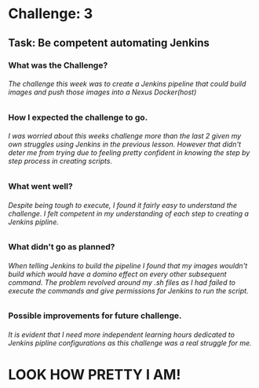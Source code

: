# Challenge: 3

## Task: Be competent automating Jenkins

### What was the Challenge?
###### The challenge this week was to create a Jenkins pipeline that could build images and push those images into a Nexus Docker(host)

### How I expected the challenge to go.
###### I was worried about this weeks challenge more than the last 2 given my own struggles using Jenkins in the previous lesson. However that didn't deter me from trying due to feeling pretty confident in knowing the step by step process in creating scripts.

### What went well?
###### Despite being tough to execute, I found it fairly easy to understand the challenge. I felt competent in my understanding of each step to creating a Jenkins pipline.

### What didn't go as planned?
###### When telling Jenkins to build the pipeline I found that my images wouldn't build which would have a domino effect on every other subsequent command. The problem revolved around my .sh files as I had failed to execute the commands and give permissions for Jenkins to run the script.

### Possible improvements for future challenge.
###### It is evident that I need more independent learning hours dedicated to Jenkins pipline configurations as this challenge was a real struggle for me.











# LOOK HOW PRETTY I AM!
